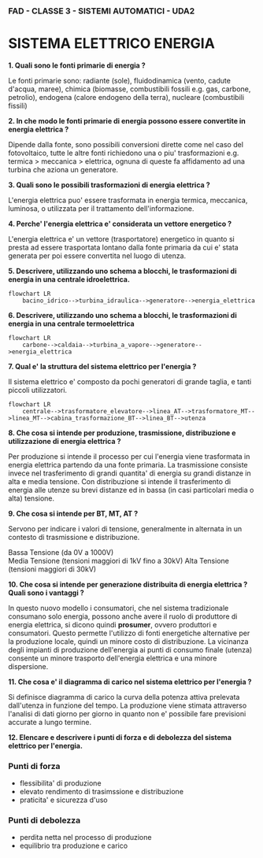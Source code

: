### FAD - CLASSE 3 - SISTEMI AUTOMATICI - UDA2
# SISTEMA ELETTRICO ENERGIA

**1. Quali sono le fonti primarie di energia ?**  

Le fonti primarie sono: radiante (sole), fluidodinamica (vento, cadute d'acqua, maree), chimica (biomasse, combustibili fossili e.g. gas, carbone, petrolio), endogena (calore endogeno della terra), nucleare (combustibili fissili)

**2. In che modo le fonti primarie di energia possono essere convertite in energia elettrica ?**  

Dipende dalla fonte, sono possibili conversioni dirette come nel caso del fotovoltaico, tutte le altre fonti richiedono una o piu' trasformazioni e.g. termica > meccanica > elettrica, ognuna di queste fa affidamento ad una turbina che aziona un generatore.

**3. Quali sono le possibili trasformazioni di energia elettrica ?**  

L'energia elettrica puo' essere trasformata in energia termica, meccanica, luminosa, o utilizzata per il trattamento dell'informazione.   

**4. Perche' l'energia elettrica e' considerata un vettore energetico ?**  

L'energia elettrica e' un vettore (trasportatore) energetico in quanto si presta ad essere trasportata lontano dalla fonte primaria da cui e' stata generata per poi essere convertita nel luogo di utenza.  

**5. Descrivere, utilizzando uno schema a blocchi, le trasformazioni di energia in una centrale idroelettrica.**  

```mermaid
flowchart LR
    bacino_idrico-->turbina_idraulica-->generatore-->energia_elettrica
```  

**6. Descrivere, utilizzando uno schema a blocchi, le trasformazioni di energia in una centrale termoelettrica**

```mermaid
flowchart LR
    carbone-->caldaia-->turbina_a_vapore-->generatore-->energia_elettrica
```  

**7. Qual e' la struttura del sistema elettrico per l'energia ?**  

Il sistema elettrico e' composto da pochi generatori di grande taglia, e tanti piccoli utilizzatori.  

```mermaid
flowchart LR
    centrale-->trasformatore_elevatore-->linea_AT-->trasformatore_MT-->linea_MT-->cabina_trasformazione_BT-->linea_BT-->utenza
```     

**8. Che cosa si intende per produzione, trasmissione, distribuzione e utilizzazione di energia elettrica ?**  

Per produzione si intende il processo per cui l'energia viene trasformata in energia elettrica partendo da una fonte primaria. La trasmissione consiste invece nel trasferimento di grandi quantita' di energia su grandi distanze in alta e media tensione. Con distribuzione si intende il trasferimento di energia alle utenze su brevi distanze ed in bassa (in casi particolari media o alta) tensione.  

**9. Che cosa si intende per BT, MT, AT ?**  

Servono per indicare i valori di tensione, generalmente in alternata in un contesto di trasmissione e distribuzione.  

Bassa Tensione (da 0V a 1000V)  
Media Tensione (tensioni maggiori di 1kV fino a 30kV)
Alta Tensione (tensioni maggiori di 30kV)

**10. Che cosa si intende per generazione distribuita di energia elettrica ? Quali sono i vantaggi ?**  

In questo nuovo modello i consumatori, che nel sistema tradizionale consumano solo energia, possono anche avere il ruolo di produttore di energia elettrica, si dicono quindi **prosumer**, ovvero produttori e consumatori. Questo permette l'utilizzo di fonti energetiche alternative per la produzione locale, quindi un minore costo di distribuzione. La vicinanza degli impianti di produzione dell'energia ai punti di consumo finale (utenza) consente un minore trasporto dell'energia elettrica e una minore dispersione.  

**11. Che cosa e' il diagramma di carico nel sistema elettrico per l'energia ?**  

Si definisce diagramma di carico la curva della potenza attiva prelevata dall'utenza in funzione del tempo. La produzione viene stimata attraverso l'analisi di dati giorno per giorno in quanto non e' possibile fare previsioni accurate a lungo termine.  


**12. Elencare e descrivere i punti di forza e di debolezza del sistema elettrico per l'energia.**  

### Punti di forza
* flessibilita' di produzione
* elevato rendimento di trasimssione e distribuzione
* praticita' e sicurezza d'uso

### Punti di debolezza
* perdita netta nel processo di produzione
* equilibrio tra produzione e carico